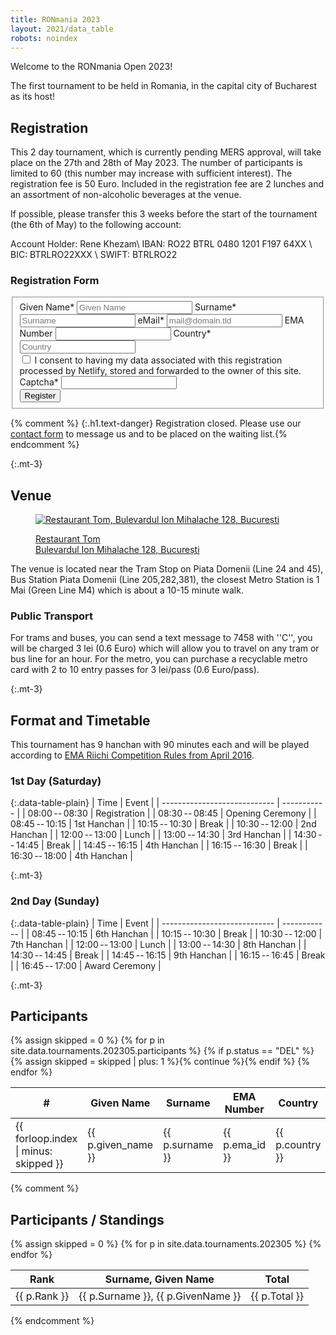 ```yaml
---
title: RONmania 2023
layout: 2021/data_table
robots: noindex
---
```

Welcome to the RONmania Open 2023!

The first tournament to be held in Romania, in the capital city of Bucharest as its host!

## Registration

This 2 day tournament, which is currently pending MERS approval, will take place on the 27th and 28th of May 2023.
The number of participants is limited to 60 (this number may increase with sufficient interest).
The registration fee is 50 Euro. Included in the registration fee are 2 lunches and an assortment of non-alcoholic beverages at the venue.

If possible, please transfer this 3 weeks before the start of the tournament (the 6th of May) to the following account:

Account Holder: Rene Khezam\\
IBAN: RO22 BTRL 0480 1201 F197 64XX \\
BIC: BTRLRO22XXX \\
SWIFT: BTRLRO22

### Registration Form

<form name="Registration" method="POST" action="/thanks-for-registering/" id="contactform" class="form-horizontal" data-netlify="true" netlify-honeypot="captcha">
  <fieldset id="contact">
    <div>
      <label for="given_name">Given Name*</label>
      <input type="given_name" name="given_name" id="given_name" placeholder="Given Name" aria-required="true" required="true" />
      <label for="surname">Surname*</label>
      <input type="text" name="surname" id="surname" placeholder="Surname" aria-required="true" required="true" />
      <label for="email">eMail*</label>
      <input type="email" name="email" id="email" placeholder="mail@domain.tld" aria-required="true" required="true" />
      <label for="ema_id">EMA Number</label>
      <input type="text" name="ema_id" id="ema_id" placeholder="" />
      <label for="country">Country*</label>
      <input name="text" id="country" placeholder="Country" aria-required="true" required="true">
    </div>
    <div class="row mx-2">
      <input type="checkbox" name="accept-policy" id="accept-policy" aria-required="true" required="true" class="col-auto mt-2">
      <label for="accept-policy" class="col">
         I consent to having my data associated with this registration processed by Netlify, stored and forwarded to the owner of this site.
      </label>
    </div>
    <div class="d-none">
      <input name="lang" type="hidden" value="{{ page.lang }}" />
      <label for="captcha">Captcha*</label>
      <input name="captcha" type="text" />
    </div>
    <div>
      <button type="sumbit" id="registrationbutton" class="btn btn-primary btn-block">Register</button>
    </div>
  </fieldset>
</form>

{% comment %}
{:.h1.text-danger}
Registration closed. Please use our [contact form](/en/contact/) to message us and to be placed on the waiting list.{% endcomment %}

{:.mt-3}
## Venue

<figure>

<a href="https://www.google.com/maps/place/Restaurant+Tom/@44.4659986,26.0675864,16.75z/data=!4m6!3m5!1s0x40b202187e9a829f:0xf5af3b5c6dabe5bd!8m2!3d44.4651256!4d26.0685737!16s%2Fg%2F11c1qz3w_z"><img src="/images/map.png" alt="Restaurant Tom, Bulevardul Ion Mihalache 128, București"></a>

<figcaption><a href="https://www.google.com/maps/place/Restaurant+Tom/@44.4659986,26.0675864,16.75z/data=!4m6!3m5!1s0x40b202187e9a829f:0xf5af3b5c6dabe5bd!8m2!3d44.4651256!4d26.0685737!16s%2Fg%2F11c1qz3w_z">Restaurant Tom<br>
Bulevardul Ion Mihalache 128, București</a>
</figcaption>
</figure>

The venue is located near the Tram Stop on Piata Domenii (Line 24 and 45), Bus Station Piata Domenii (Line 205,282,381), the closest Metro Station is 1 Mai (Green Line M4) which is about a 10-15 minute walk.

### Public Transport

For trams and buses, you can send a text message to 7458 with ''C'', you will be charged 3 lei (0.6 Euro) which will allow you to travel on any tram or bus line for an hour.
For the metro, you can purchase a recyclable metro card with 2 to 10 entry passes for 3 lei/pass (0.6 Euro/pass).


{:.mt-3}
## Format and Timetable

This tournament has 9 hanchan with 90 minutes each and will be played according to [EMA Riichi Competition Rules from April 2016](http://mahjong-europe.org/portal/images/docs/Riichi-rules-2016-EN.pdf).

### 1st Day (Saturday)

{:.data-table-plain}
| Time                         | Event       |
| ---------------------------- | ----------- |
| 08:00&#x202f;--&#x202f;08:30 | Registration |
| 08:30&#x202f;--&#x202f;08:45 | Opening Ceremony |
| 08:45&#x202f;--&#x202f;10:15 | 1st Hanchan  |
| 10:15&#x202f;--&#x202f;10:30 | Break       |
| 10:30&#x202f;--&#x202f;12:00 | 2nd Hanchan  |
| 12:00&#x202f;--&#x202f;13:00 | Lunch |
| 13:00&#x202f;--&#x202f;14:30 | 3rd Hanchan  |
| 14:30&#x202f;--&#x202f;14:45 | Break       |
| 14:45&#x202f;--&#x202f;16:15 | 4th Hanchan  |
| 16:15&#x202f;--&#x202f;16:30 | Break       |
| 16:30&#x202f;--&#x202f;18:00 | 4th Hanchan  |

{:.mt-3}
### 2nd Day (Sunday)

{:.data-table-plain}
| Time                        | Event        |
| ---------------------------- | ------------ |
| 08:45&#x202f;--&#x202f;10:15 | 6th Hanchan  |
| 10:15&#x202f;--&#x202f;10:30 | Break       |
| 10:30&#x202f;--&#x202f;12:00 | 7th Hanchan  |
| 12:00&#x202f;--&#x202f;13:00 | Lunch |
| 13:00&#x202f;--&#x202f;14:30 | 8th Hanchan  |
| 14:30&#x202f;--&#x202f;14:45 | Break       |
| 14:45&#x202f;--&#x202f;16:15 | 9th Hanchan  |
| 16:15&#x202f;--&#x202f;16:45 | Break       |
| 16:45&#x202f;--&#x202f;17:00 | Award Ceremony |

{:.mt-3}
## Participants

<table class="data-table">
<thead>
<tr>
<th>#</th>
<th>Given Name</th>
<th>Surname</th>
<th>EMA Number</th>
<th>Country</th>
<th>Status</th>
</tr>
</thead>
<tbody>
{% assign skipped = 0 %}
{% for p in site.data.tournaments.202305.participants %}
{% if p.status == "DEL" %}{% assign skipped = skipped | plus: 1 %}{% continue %}{% endif %}
<tr>
<td>{{ forloop.index | minus: skipped }}</td>
<td>{{ p.given_name }}</td>
<td>{{ p.surname }}</td>
<td>{{ p.ema_id }}</td>
<td>{{ p.country }}</td>
<td>{{ p.status }}</td>
</tr>
{% endfor %}
</tbody>
</table>

{% comment %}
## Participants / Standings

<table class="data-table">
<thead>
<tr>
<th>Rank</th>
<th>Surname, Given Name</th>
<th>Total</th>
</tr>
</thead>
<tbody>
{% assign skipped = 0 %}
{% for p in site.data.tournaments.202305 %}
<tr>
<td>{{ p.Rank }}</td>
<td>{{ p.Surname }}, {{ p.GivenName }}</td>
<td>{{ p.Total }}</td>
</tr>
{% endfor %}
</tbody>
</table>

{% endcomment %}
